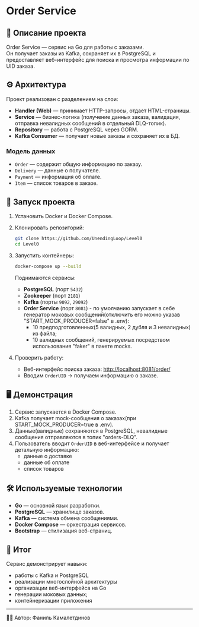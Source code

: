 # Order Service

## 📌 Описание проекта
Order Service — сервис на Go для работы с заказами.  
Он получает заказы из Kafka, сохраняет их в PostgreSQL и предоставляет веб-интерфейс для поиска и просмотра информации по UID заказа.

## ⚙️ Архитектура
Проект реализован с разделением на слои:
- **Handler (Web)** — принимает HTTP-запросы, отдает HTML-страницы.
- **Service** — бизнес-логика (получение данных заказа, валидация, отправка невалидных сообщений в отдельный DLQ-топик).
- **Repository** — работа с PostgreSQL через GORM.
- **Kafka Consumer** — получает новые заказы и сохраняет их в БД.

### Модель данных
- `Order` — содержит общую информацию по заказу.
- `Delivery` — данные о получателе.
- `Payment` — информация об оплате.
- `Item` — список товаров в заказе.

## 🚀 Запуск проекта
1. Установить Docker и Docker Compose.
2. Клонировать репозиторий:
   ```bash
   git clone https://github.com/UnendingLoop/Level0
   cd Level0
   ```
3. Запустить контейнеры:
   ```bash
   docker-compose up --build
   ```
   Поднимаются сервисы:
   - **PostgreSQL** (порт `5432`)
   - **Zookeeper** (порт `2181`)
   - **Kafka** (порты `9092`, `29092`)
   - **Order Service** (порт `8081`) - по умолчанию запускает в себе генератор моковых сообщений(отключить его можно указав "START_MOCK_PRODUCER=false" в .env):
      - 10 предподготовленных(5 валидных, 2 дубля и 3 невалидных) из файла;
      - 10 валидных сообщений, генерируемых посредством использования "faker" в пакете mocks.

4. Проверить работу:
   - Веб-интерфейс поиска заказа: [http://localhost:8081/order/](http://localhost:8081/order/)
   - Вводим `OrderUID` → получаем информацию о заказе.

## 🖥️ Демонстрация
1. Сервис запускается в Docker Compose.
2. Kafka получает mock-сообщения о заказах(при START_MOCK_PRODUCER=true в .env).
3. Данные(валидные) сохраняются в PostgreSQL, невалидные cообщения отправляются в топик "orders-DLQ".
4. Пользователь вводит `OrderUID` в веб-интерфейсе и получает детальную информацию:
   - данные о доставке
   - данные об оплате
   - список товаров

## 🛠 Используемые технологии
- **Go** — основной язык разработки.
- **PostgreSQL** — хранилище заказов.
- **Kafka** — система обмена сообщениями.
- **Docker Compose** — оркестрация сервисов.
- **Bootstrap** — стилизация веб-страниц.

## 📄 Итог
Сервис демонстрирует навыки:
- работы с Kafka и PostgreSQL
- реализации многослойной архитектуры
- организации веб-интерфейса на Go
- генерации моковых данных;
- контейнеризации приложения

---
👨‍💻 Автор: Фаниль Камалетдинов
